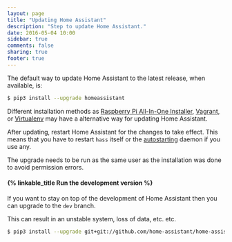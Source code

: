 ```yaml
---
layout: page
title: "Updating Home Assistant"
description: "Step to update Home Assistant."
date: 2016-05-04 10:00
sidebar: true
comments: false
sharing: true
footer: true
---
```



The default way to update Home Assistant to the latest release, when available, is:

```bash
$ pip3 install --upgrade homeassistant
```

Different installation methods as [Raspberry Pi All-In-One Installer](/getting-started/installation-raspberry-pi-all-in-one/#upgrading), [Vagrant](/getting-started/installation-vagrant/), or [Virtualenv](/getting-started/installation-virtualenv/#upgrading-home-assistant) may have a alternative way for updating Home Assistant. 

After updating, restart Home Assistant for the changes to take effect. This means that you have to restart `hass` itself or the [autostarting](/getting-started/autostart/) daemon if you use any.


<p class='note note'>
  The upgrade needs to be run as the same user as the installation was done to avoid permission errors.
</p>

#### {% linkable_title Run the development version %}
If you want to stay on top of the development of Home Assistant then you can upgrade to the `dev` branch. 

<p class='note warning'>
  This can result in an unstable system, loss of data, etc. etc.
</p>

```bash
$ pip3 install --upgrade git+git://github.com/home-assistant/home-assistant.git@dev
```

